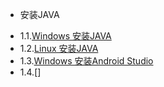 * 安装JAVA
 - 1.1.[Windows 安装JAVA](1.1.md)
 - 1.2.[Linux 安装JAVA](1.2.md)
 - 1.3.[Windows 安装Android Studio](1.3.md)
 - 1.4.[]